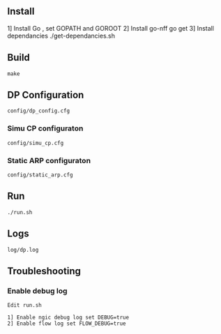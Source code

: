 ## Install

1] Install Go , set GOPATH and GOROOT
2] Install go-nff go get <url>
3] Install dependancies ./get-dependancies.sh

## Build
```
make

```

## DP Configuration

```
config/dp_config.cfg

```

### Simu CP configuraton

```
config/simu_cp.cfg

```

### Static ARP configuraton

```
config/static_arp.cfg

```
## Run

```
./run.sh

```

## Logs


```
log/dp.log

```

## Troubleshooting

### Enable debug log

```
Edit run.sh

1] Enable ngic debug log set DEBUG=true
2] Enable flow log set FLOW_DEBUG=true  

```

